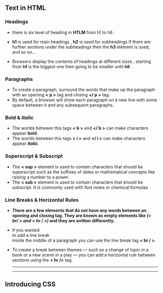 ## Text in **HTML**
### Headings
* there is six level of heading in **HTLM** from h1 to h6 .
* **h1** is used for main headings , **h2** is used for subheadings
If there are further sections
under the subheadings then the
**h3** element is used, and so
on...

* Browsers display the contents of
headings at different sizes , starting from **h1** is the biggest one then going to be smaller until **h6** .
### Paragraphs 
* To create a paragraph, surround
the words that make up the
paragraph with an opening **< p >**
tag and closing **</ p >** tag.
* By default, a browser will show
each paragraph on a new line
with some space between it and
any subsequent paragraphs.
### **Bold** & ***Italic***
* The worlds between this tags  **< b >** and **</ b >** can make characters appear **bold**.
* The worlds between this tags  **< i >** and **</ i >** can make characters appear ***Italic***.
### Superscript & Subscript
* The **< sup >** element is used
to contain characters that
should be superscript such
as the suffixes of dates or
mathematical concepts like
raising a number to a power. 
* The **< sub >** element is used to
contain characters that should
be subscript. It is commonly
used with foot notes or chemical
formulas .
### Line Breaks & Horizontal Rules
* **There are a few elements that
do not have any words between
an opening and closing tag. They
are known as empty elements like ***(< br/ > and < hr / >)***
and they are written differently.**

* if you wanted <br/>
to add a line break <br/> inside the
middle of a paragraph you can
use the line break tag **< br / >**.
* To create a break between
themes — such as a change of
topic in a book or a new scene
in a play — you can add a
horizontal rule between sections
using the **< hr />** tag.<hr/>
   <hr/>

## Introducing CSS
